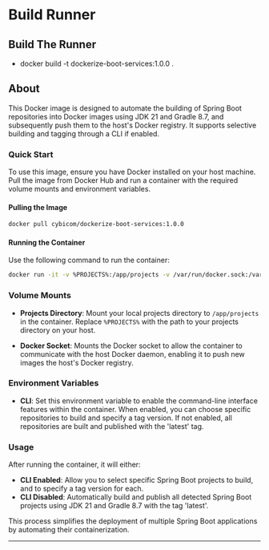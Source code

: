 # Build Runner

## Build The Runner

* docker build -t dockerize-boot-services:1.0.0 .

## About 

This Docker image is designed to automate the building of Spring Boot repositories into Docker images using JDK 21 and Gradle 8.7, and subsequently push them to the host's Docker registry. It supports selective building and tagging through a CLI if enabled.

### Quick Start

To use this image, ensure you have Docker installed on your host machine. Pull the image from Docker Hub and run a container with the required volume mounts and environment variables.

#### Pulling the Image

```bash
docker pull cybicom/dockerize-boot-services:1.0.0
```

#### Running the Container

Use the following command to run the container:

```bash
docker run -it -v %PROJECTS%:/app/projects -v /var/run/docker.sock:/var/run/docker.sock -e CLI dockerize-boot-services:1.0.0
```

### Volume Mounts

- **Projects Directory**: Mount your local projects directory to `/app/projects` in the container. Replace `%PROJECTS%` with the path to your projects directory on your host.
  
- **Docker Socket**: Mounts the Docker socket to allow the container to communicate with the host Docker daemon, enabling it to push new images the host's Docker registry.

### Environment Variables

- **CLI**: Set this environment variable to enable the command-line interface features within the container. When enabled, you can choose specific repositories to build and specify a tag version. If not enabled, all repositories are built and published with the 'latest' tag.

### Usage

After running the container, it will either:
- **CLI Enabled**: Allow you to select specific Spring Boot projects to build, and to specify a tag version for each.
- **CLI Disabled**: Automatically build and publish all detected Spring Boot projects using JDK 21 and Gradle 8.7 with the tag 'latest'.

This process simplifies the deployment of multiple Spring Boot applications by automating their containerization.



---
